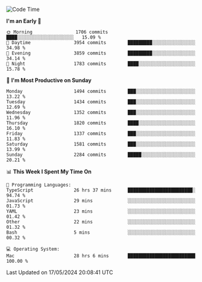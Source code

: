<!--START_SECTION:waka-->
![Code Time](http://img.shields.io/badge/Code%20Time-3%2C970%20hrs%2036%20mins-blue)

**I'm an Early 🐤** 

```text
🌞 Morning                1706 commits        ████░░░░░░░░░░░░░░░░░░░░░   15.09 % 
🌆 Daytime                3954 commits        █████████░░░░░░░░░░░░░░░░   34.98 % 
🌃 Evening                3859 commits        █████████░░░░░░░░░░░░░░░░   34.14 % 
🌙 Night                  1783 commits        ████░░░░░░░░░░░░░░░░░░░░░   15.78 % 
```
📅 **I'm Most Productive on Sunday** 

```text
Monday                   1494 commits        ███░░░░░░░░░░░░░░░░░░░░░░   13.22 % 
Tuesday                  1434 commits        ███░░░░░░░░░░░░░░░░░░░░░░   12.69 % 
Wednesday                1352 commits        ███░░░░░░░░░░░░░░░░░░░░░░   11.96 % 
Thursday                 1820 commits        ████░░░░░░░░░░░░░░░░░░░░░   16.10 % 
Friday                   1337 commits        ███░░░░░░░░░░░░░░░░░░░░░░   11.83 % 
Saturday                 1581 commits        ███░░░░░░░░░░░░░░░░░░░░░░   13.99 % 
Sunday                   2284 commits        █████░░░░░░░░░░░░░░░░░░░░   20.21 % 
```


📊 **This Week I Spent My Time On** 

```text
💬 Programming Languages: 
TypeScript               26 hrs 37 mins      ████████████████████████░   94.74 % 
JavaScript               29 mins             ░░░░░░░░░░░░░░░░░░░░░░░░░   01.73 % 
YAML                     23 mins             ░░░░░░░░░░░░░░░░░░░░░░░░░   01.42 % 
Other                    22 mins             ░░░░░░░░░░░░░░░░░░░░░░░░░   01.32 % 
Bash                     5 mins              ░░░░░░░░░░░░░░░░░░░░░░░░░   00.32 % 

💻 Operating System: 
Mac                      28 hrs 6 mins       █████████████████████████   100.00 % 
```


 Last Updated on 17/05/2024 20:08:41 UTC
<!--END_SECTION:waka-->
